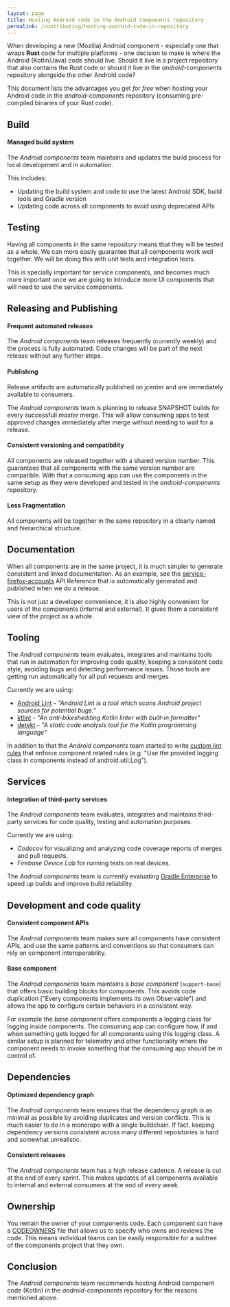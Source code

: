 ```yaml
---
layout: page
title: Hosting Android code in the Android Components repository
permalink: /contributing/hosting-android-code-in-repository
---
```


When developing a new (Mozilla) Android component - especially one that wraps **Rust** code for multiple platforms - one decision to make is where the Android (Kotlin/Java) code should live. Should it live in a project repository that also contains the Rust code or should it live in the *android-components* repository alongside the other Android code?

This document lists the advantages you get *for free* when hosting your Android code in the *android-components* repository (consuming pre-compiled binaries of your Rust code).

## Build

#### Managed build system

The *Android components* team maintains and updates the build process for local development and in automation.

This includes:
* Updating the build system and code to use the latest Android SDK, build tools and Gradle version
* Updating code across all components to avoid using deprecated APIs

## Testing

Having all components in the same repository means that they will be tested as a whole. We can more easily guarantee that all components work well together. We will be doing this with unit tests and integration tests.

This is specially important for service components, and becomes much more important once we are going to introduce more UI components that will need to use the service components.

## Releasing and Publishing

#### Frequent automated releases

The *Android components* team releases frequently (currently weekly) and the process is fully automated. Code changes will be part of the next release without any further steps.

#### Publishing

Release artifacts are automatically published on jcenter and are immediately available to consumers.

The *Android components* team is planning to release SNAPSHOT builds for every successfull *master* merge. This will allow consuming apps to test approved changes immediately after merge without needing to wait for a release.

#### Consistent versioning and compatibility

All components are released together with a shared version number. This guarantees that all components with the same version number are compatible. With that a consuming app can use the components in the same setup as they were developed and tested in the *android-components* repository.

#### Less Fragmentation

All components will be together in the same repository in a clearly named and hierarchical structure.

## Documentation

When all components are in the same project, it is much simpler to generate consistent and linked documentation. As an example, see the [service-firefox-accounts](https://mozilla-mobile.github.io/android-components/api/0.19.1/service-firefox-accounts/index.html) API Reference that is automatically generated and published when we do a release.

This is not just a developer convenience, it is also highly convenient for users of the components (internal and external). It gives them a consistent view of the project as a whole.

## Tooling

The *Android components* team evaluates, integrates and maintains tools that run in automation for improving code quality, keeping a consistent code style, avoiding bugs and detecting performance issues. Those tools are getting run automatically for all pull requests and merges.

Currently we are using:
* [Android Lint](https://developer.android.com/studio/write/lint) - *"Android Lint is a tool which scans Android project sources for potential bugs."*
* [ktlint](https://github.com/shyiko/ktlint) - *"An anti-bikeshedding Kotlin linter with built-in formatter"*
* [detekt](https://github.com/arturbosch/detekt) - *"A static code analysis tool for the Kotlin programming language"*

In addition to that the *Android components* team started to write [custom lint rules](https://github.com/mozilla-mobile/android-components/tree/master/components/tooling/lint) that enforce component related rules (e.g. "Use the provided logging class in components instead of android.util.Log").

## Services

#### Integration of third-party services

The *Android components* team evaluates, integrates and maintains third-party services for code quality, testing and automation purposes.

Currently we are using:
* *Codecov* for visualizing and analyzing code coverage reports of merges and pull requests.
* *Firebase Device Lab* for running tests on real devices.

The *Android components* team is currently evaluating [Gradle Enterprise](https://gradle.com/) to speed up builds and improve build reliability.

## Development and code quality

#### Consistent component APIs

The *Android components* team makes sure all components have consistent APIs, and use the same patterns and conventions so that consumers can rely on component interoperability.

#### Base component

The *Android components* team maintains a *base component* (`support-base`) that offers basic building blocks for components. This avoids code duplication ("Every components implements its own Observable") and allows the app to configure certain behaviors in a consistent way.

For example the *base component* offers components a logging class for logging inside components. The consuming app can configure how, if and when something gets logged for all components using this logging class. A similar setup is planned for telemetry and other functionality where the component needs to invoke something that the consuming app should be in control of.

## Dependencies

#### Optimized dependency graph

The *Android components* team ensures that the dependency graph is as minimal as possible by avoiding duplicates and version conflicts. This is much easier to do in a monorepo with a single buildchain. If fact, keeping dependency versions consistent across many different repositories is hard and somewhat unrealistic.

#### Consistent releases

The *Android components* team has a high release cadence. A release is cut at the end of every sprint. This makes updates of all components available to internal and external consumers at the end of every week.

## Ownership

You remain the owner of your components code. Each component can have a [CODEOWNERS](https://help.github.com/articles/about-codeowners/) file that allows us to specify who owns and reviews the code. This means individual teams can be easily responsible for a subtree of the components project that they own.

## Conclusion

The *Android components* team recommends hosting Android component code (Kotlin) in the *android-components* repository for the reasons mentioned above.
